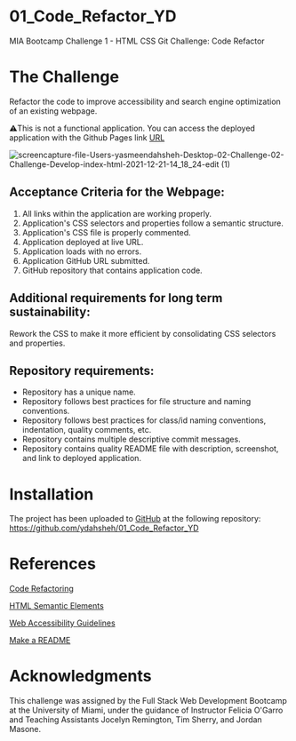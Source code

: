 # 01_Code_Refactor_YD
MIA Bootcamp Challenge 1 - HTML CSS Git Challenge: Code Refactor
# The Challenge 
Refactor the code to improve accessibility and search engine optimization of an existing webpage.

⚠️This is not a functional application. You can access the deployed application with the Github Pages link [URL](https://ydahsheh.github.io/01_Code_Refactor_YD/)

![screencapture-file-Users-yasmeendahsheh-Desktop-02-Challenge-02-Challenge-Develop-index-html-2021-12-21-14_18_24-edit (1)](https://user-images.githubusercontent.com/93455758/147031990-6af087ea-2ca8-41c8-9b04-5185ae5d06fd.jpg)

## Acceptance Criteria for the Webpage:
1. All links within the application are working properly.
2. Application's CSS selectors and properties follow a semantic structure.
3. Application's CSS file is properly commented.
4. Application deployed at live URL.
5. Application loads with no errors.
6. Application GitHub URL submitted.
7. GitHub repository that contains application code.

## Additional requirements for long term sustainability: 
Rework the CSS to make it more efficient by consolidating CSS selectors and properties.

## Repository requirements:
- Repository has a unique name.
- Repository follows best practices for file structure and naming conventions.
- Repository follows best practices for class/id naming conventions, indentation, quality comments, etc.
- Repository contains multiple descriptive commit messages.
- Repository contains quality README file with description, screenshot, and link to deployed application.

# Installation
The project has been uploaded to [GitHub](https://github.com/) at the following repository:
https://github.com/ydahsheh/01_Code_Refactor_YD

# References 
[Code Refactoring](https://en.wikipedia.org/wiki/Code_refactoring)

[HTML Semantic Elements](https://www.w3schools.com/html/html5_semantic_elements.asp)

[Web Accessibility Guidelines](https://www.w3.org/TR/WCAG20/)

[Make a README](https://www.makeareadme.com/#template)

# Acknowledgments 
This challenge was assigned by the Full Stack Web Development Bootcamp at the University of Miami, under the guidance of Instructor Felicia O'Garro and Teaching Assistants Jocelyn Remington, Tim Sherry, and Jordan Masone.






